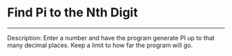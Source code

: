 # Find Pi to the Nth Digit
---
Description: Enter a number and have the program generate PI up to that many decimal places. Keep a limit to how far the program will go.
